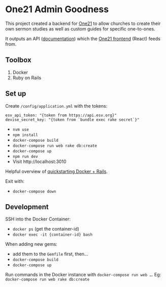 # One21 Admin Goodness

This project created a backend for [One21](https://www.globe.church/resources/one21-launch) to allow churches to create their own sermon studies as well as custom guides for specific one-to-ones.

It outputs an API ([documentation](api-doc.md)) which the [One21 frontend](https://github.com/theglobechurch/one21) (React) feeds from.

## Toolbox

1.  Docker
2.  Ruby on Rails

## Set up

Create `/config/application.yml` with the tokens:

```
esv_api_token: "{token from https://api.esv.org}"
devise_secret_key: "{token from `bundle exec rake secret`}"
```

- `nvm use`
- `npm install`
- `docker-compose build`
- `docker-compose run web rake db:create`
- `docker-compose up`
- `npm run dev`
- Visit http://localhost:3010

Helpful overview of [quickstarting Docker + Rails](https://web.archive.org/web/20220603165341/https://docs.docker.com/samples/rails/).

Exit with:

- `docker-compose down`

## Development

SSH into the Docker Container:

- `docker ps` (get the container-id)
- `docker exec -it {container-id} bash`

When adding new gems:

- add them to the `Gemfile` first, then…
- `docker-compose build`
- `docker-compose up`

Run commands in the Docker instance with `docker-compose run web …`. Eg: `docker-compose run web rake db:create`

